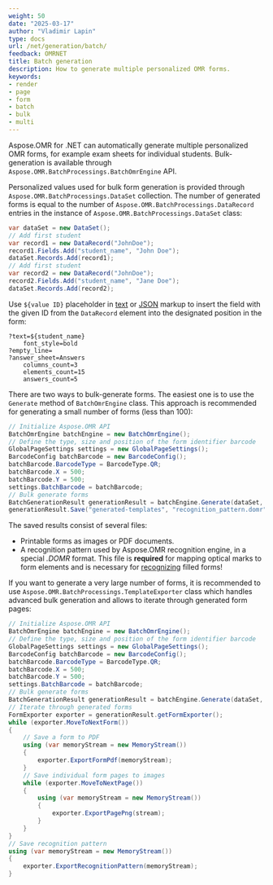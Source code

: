 ```yaml
---
weight: 50
date: "2025-03-17"
author: "Vladimir Lapin"
type: docs
url: /net/generation/batch/
feedback: OMRNET
title: Batch generation
description: How to generate multiple personalized OMR forms.
keywords:
- render
- page
- form
- batch
- bulk
- multi
---
```


Aspose.OMR for .NET can automatically generate multiple personalized OMR forms, for example exam sheets for individual students. Bulk-generation is available through `Aspose.OMR.BatchProcessings.BatchOmrEngine` API.

Personalized values used for bulk form generation is provided through `Aspose.OMR.BatchProcessings.DataSet` collection. The number of generated forms is equal to the number of `Aspose.OMR.BatchProcessings.DataRecord` entries in the instance of `Aspose.OMR.BatchProcessings.DataSet` class:

```csharp
var dataSet = new DataSet();
// Add first student
var record1 = new DataRecord("JohnDoe");
record1.Fields.Add("student_name", "John Doe");
dataSet.Records.Add(record1);
// Add first student
var record2 = new DataRecord("JohnDoe");
record2.Fields.Add("student_name", "Jane Doe");
dataSet.Records.Add(record2);
```

Use `${value ID}` placeholder in [text](/net/omr/txt-markup/) or [JSON](/net/omr/json-markup/) markup to insert the field with the given ID from the `DataRecord` element into the designated position in the form:

```
?text=${student_name}
	font_style=bold
?empty_line=
?answer_sheet=Answers
	columns_count=3
	elements_count=15
	answers_count=5
```

There are two ways to bulk-generate forms. The easiest one is to use the `Generate` method of `BatchOmrEngine` class. This approach is recommended for generating a small number of forms (less than 100):

```csharp
// Initialize Aspose.OMR API
BatchOmrEngine batchEngine = new BatchOmrEngine();
// Define the type, size and position of the form identifier barcode
GlobalPageSettings settings = new GlobalPageSettings();
BarcodeConfig batchBarcode = new BarcodeConfig();
batchBarcode.BarcodeType = BarcodeType.QR;
batchBarcode.X = 500;
batchBarcode.Y = 500;
settings.BatchBarcode = batchBarcode;
// Bulk generate forms
BatchGenerationResult generationResult = batchEngine.Generate(dataSet, "source.txt", settings);
generationResult.Save("generated-templates", "recognition_pattern.domr");
```

The saved results consist of several files:

- Printable forms as images or PDF documents.
- A recognition pattern used by Aspose.OMR recognition engine, in a special _.DOMR_ format. This file is **required** for mapping optical marks to form elements and is necessary for [recognizing](/omr/net/recognition/batch/) filled forms!  

If you want to generate a very large number of forms, it is recommended to use `Aspose.OMR.BatchProcessings.TemplateExporter` class which handles advanced bulk generation and allows to iterate through generated form pages:

```csharp
// Initialize Aspose.OMR API
BatchOmrEngine batchEngine = new BatchOmrEngine();
// Define the type, size and position of the form identifier barcode
GlobalPageSettings settings = new GlobalPageSettings();
BarcodeConfig batchBarcode = new BarcodeConfig();
batchBarcode.BarcodeType = BarcodeType.QR;
batchBarcode.X = 500;
batchBarcode.Y = 500;
settings.BatchBarcode = batchBarcode;
// Bulk generate forms
BatchGenerationResult generationResult = batchEngine.Generate(dataSet, "source.txt", settings);
// Iterate through generated forms
FormExporter exporter = generationResult.getFormExporter();
while (exporter.MoveToNextForm())
{
	// Save a form to PDF
	using (var memoryStream = new MemoryStream())
	{
		exporter.ExportFormPdf(memoryStream);
	}
	// Save individual form pages to images
	while (exporter.MoveToNextPage())
	{		
		using (var memoryStream = new MemoryStream())
		{
			exporter.ExportPagePng(stream);
		}
	}
}
// Save recognition pattern
using (var memoryStream = new MemoryStream())
{
	exporter.ExportRecognitionPattern(memoryStream);
}
```
